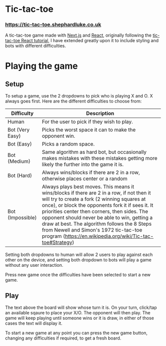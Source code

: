 # Tic-tac-toe
### https://tic-tac-toe.shephardluke.co.uk

A tic-tac-toe game made with [Next.js](https://nextjs.org/) and [React](https://react.dev/), originally following the [tic-tac-toe React tutorial](https://react.dev/learn/tutorial-tic-tac-toe), I have extended greatly upon it to include styling and bots with different difficulties.


# Playing the game
## Setup
To setup a game, use the 2 dropdowns to pick who is playing X and O. X always goes first. Here are the different difficulties to choose from: 

|Difficulty      |Description                                                                                                                         |
|----------------|------------------------------------------------------------------------------------------------------------------------------------|
|Human           |For the user to pick if they wish to play.                                                                                          |
|Bot (Very Easy) |Picks the worst space it can to make the opponent win.                                                                              |
|Bot (Easy)      |Picks a random space.                                                                                                               |
|Bot (Medium)    |Same algorithm as hard bot, but occasionally makes mistakes with these mistakes getting more likely the further into the game it is.|
|Bot (Hard)      |Always wins/blocks if there are 2 in a row, otherwise places center or a random                                                     |
|Bot (Impossible)|Always plays best moves. This means it wins/blocks if there are 2 in a row, if not then it will try to create a fork (2 winning squares at once), or block the opponents fork it if sees it. It priorities center then corners, then sides. The opponent should never be able to win, getting a draw at best. The algorithm follows the 8 Steps from Newell and Simon's 1972 tic-tac-toe program (https://en.wikipedia.org/wiki/Tic-tac-toe#Strategy)|

Setting both dropdowns to human will allow 2 users to play against each other on the device, and setting both dropdown to bots will play a game without any user interaction.

Press new game once the difficulties have been selected to start a new game.

## Play
The text above the board will show whose turn it is. On your turn, click/tap an available sqaure to place your X/O. The opponent will then play. The game will keep playing until someone wins or it is draw, in either of those cases the text will display it.

To start a new game at any point you can press the new game button, changing any difficulties if required, to get a fresh board.
